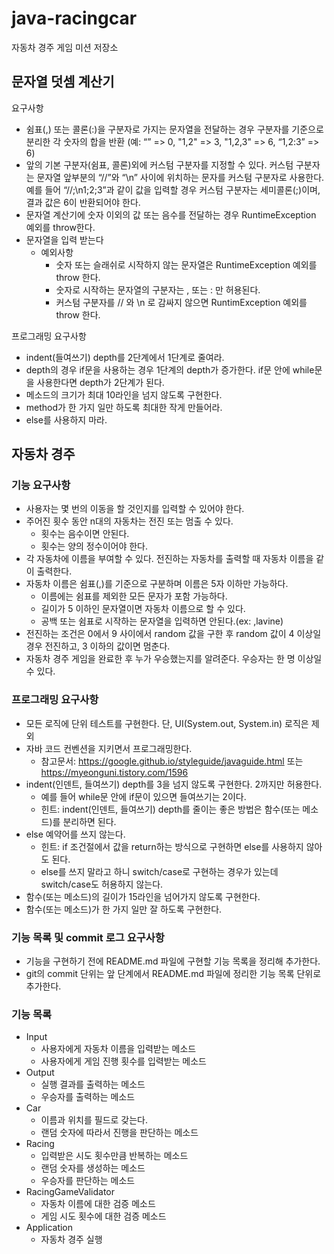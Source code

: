 # java-racingcar
자동차 경주 게임 미션 저장소

## 문자열 덧셈 계산기
요구사항
- 쉼표(,) 또는 콜론(:)을 구분자로 가지는 문자열을 전달하는 경우 구분자를 기준으로 분리한 각 숫자의 합을 반환 (예: “” => 0, "1,2" => 3, "1,2,3" => 6, “1,2:3” => 6)
- 앞의 기본 구분자(쉼표, 콜론)외에 커스텀 구분자를 지정할 수 있다. 커스텀 구분자는 문자열 앞부분의 “//”와 “\n” 사이에 위치하는 문자를 커스텀 구분자로 사용한다. 예를 들어 “//;\n1;2;3”과 같이 값을 입력할 경우 커스텀 구분자는 세미콜론(;)이며, 결과 값은 6이 반환되어야 한다.
- 문자열 계산기에 숫자 이외의 값 또는 음수를 전달하는 경우 RuntimeException 예외를 throw한다.
- 문자열을 입력 받는다
    - 예외사항
        - 숫자 또는 슬래쉬로 시작하지 않는 문자열은 RuntimeException 예외를 throw 한다.
        - 숫자로 시작하는 문자열의 구분자는 , 또는 : 만 허용된다.
        - 커스텀 구분자를 // 와 \n 로 감싸지 않으면 RuntimException 예외를 throw 한다.

프로그래밍 요구사항
- indent(들여쓰기) depth를 2단계에서 1단계로 줄여라.
- depth의 경우 if문을 사용하는 경우 1단계의 depth가 증가한다. if문 안에 while문을 사용한다면 depth가 2단계가 된다.
- 메소드의 크기가 최대 10라인을 넘지 않도록 구현한다.
- method가 한 가지 일만 하도록 최대한 작게 만들어라.
- else를 사용하지 마라.

## 자동차 경주
### 기능 요구사항
- 사용자는 몇 번의 이동을 할 것인지를 입력할 수 있어야 한다.
- 주어진 횟수 동안 n대의 자동차는 전진 또는 멈출 수 있다.
    - 횟수는 음수이면 안된다.
    - 횟수는 양의 정수이어야 한다.
- 각 자동차에 이름을 부여할 수 있다. 전진하는 자동차를 출력할 때 자동차 이름을 같이 출력한다.
- 자동차 이름은 쉼표(,)를 기준으로 구분하며 이름은 5자 이하만 가능하다.
    - 이름에는 쉼표를 제외한 모든 문자가 포함 가능하다.
    - 길이가 5 이하인 문자열이면 자동차 이름으로 할 수 있다.
    - 공백 또는 쉼표로 시작하는 문자열을 입력하면 안된다.(ex:  ,lavine)
- 전진하는 조건은 0에서 9 사이에서 random 값을 구한 후 random 값이 4 이상일 경우 전진하고, 3 이하의 값이면 멈춘다.
- 자동차 경주 게임을 완료한 후 누가 우승했는지를 알려준다. 우승자는 한 명 이상일 수 있다.

### 프로그래밍 요구사항
- 모든 로직에 단위 테스트를 구현한다. 단, UI(System.out, System.in) 로직은 제외
- 자바 코드 컨벤션을 지키면서 프로그래밍한다.
    - 참고문서: https://google.github.io/styleguide/javaguide.html 또는 https://myeonguni.tistory.com/1596
- indent(인덴트, 들여쓰기) depth를 3을 넘지 않도록 구현한다. 2까지만 허용한다.
    - 예를 들어 while문 안에 if문이 있으면 들여쓰기는 2이다.
    - 힌트: indent(인덴트, 들여쓰기) depth를 줄이는 좋은 방법은 함수(또는 메소드)를 분리하면 된다.
- else 예약어를 쓰지 않는다.
    - 힌트: if 조건절에서 값을 return하는 방식으로 구현하면 else를 사용하지 않아도 된다.
    - else를 쓰지 말라고 하니 switch/case로 구현하는 경우가 있는데 switch/case도 허용하지 않는다.
- 함수(또는 메소드)의 길이가 15라인을 넘어가지 않도록 구현한다.
- 함수(또는 메소드)가 한 가지 일만 잘 하도록 구현한다.

### 기능 목록 및 commit 로그 요구사항
- 기능을 구현하기 전에 README.md 파일에 구현할 기능 목록을 정리해 추가한다.
- git의 commit 단위는 앞 단계에서 README.md 파일에 정리한 기능 목록 단위로 추가한다.

### 기능 목록
- Input
    - 사용자에게 자동차 이름을 입력받는 메소드
    - 사용자에게 게임 진행 횟수를 입력받는 메소드
- Output
    - 실행 결과를 출력하는 메소드
    - 우승자를 출력하는 메소드
- Car
    - 이름과 위치를 필드로 갖는다.
    - 랜덤 숫자에 따라서 진행을 판단하는 메소드
- Racing
    - 입력받은 시도 횟수만큼 반복하는 메소드
    - 랜덤 숫자를 생성하는 메소드
    - 우승자를 판단하는 메소드
- RacingGameValidator
     - 자동차 이름에 대한 검증 메소드
     - 게임 시도 횟수에 대한 검증 메소드
- Application
    - 자동차 경주 실행

